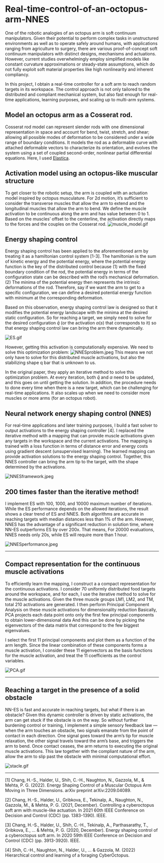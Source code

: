 # Real-time-control-of-an-octopus-arm-NNES
One of the robotic analogies of an octopus arm is soft continuum manipulators. Given their potential to perform complex tasks in unstructured environments as well as to operate safely around humans, with applications ranging from agriculture to surgery, there are various proof-of-concept soft continuum manipulators with distinct designs, mechanisms and actuations. However, current studies overwhelmingly employ simplified models like constant curvature approximations or steady-state assumptions, which do not fully exploit soft material properties like high nonlinearity and inherent compliancy.

In this project, I obtain a real-time controller for a soft arm to reach random targets in its workspace. The control approach is not only tailored to the distributed and compliant mechanical system, but also fast enough for real-time applications, learning purposes, and scaling up to multi-arm systems.


## Model an octopus arm as a Cosserat rod.
Cosserat rod model can represent slender rods  with one dimensional representation in space and account for bend, twist, stretch, and shear; allowing all possible modes of deformation to be considered under a wide range of boundary conditions. It models the rod as a deformable curve with attached deformable vectors to characterize its orientation, and evolves the system using a set of coupled second-order, nonlinear partial differential equations. Here, I used [Elastica](https://www.cosseratrods.org).

## Activation model using an octopus-like muscular structure
To get closer to the robotic setup, the arm is coupled with an actuation model inspired by octopus musculature. For 2d motion, it’s sufficient to consider the transverse muscles that allow the arm to extend and the longitudinal muscles that allow the arm to bend. We define the muscle activation to be continuous along the arm and has value between 0 to 1. Based on the muscles’ offset to the centerline, the activation directly maps to the forces and the couples on the Cosserat rod.
![muscle_model.gif](README_fig/muscle_model.gif)


## Energy shaping control
Energy shaping control has been applied to the aforementioned arm by treating it as a hamiltonian control system [1-3]. The hamiltonian is the sum of kinetic energy and the potential energy, where the potential energy function is the key of the distributed control because (1) with the fixed boundary condition of the rod, the potential energy in terms of the configuration state can be described with the rod’s mechanical deformation. (2) The minima of the potential energy then represents the intrinsic deformations of the rod. Therefore, say if we want the arm to get to a specific configuration, we can define a desired potential energy function with minimum at the corresponding deformation.

Based on this observation, energy shaping control law is designed so that it modifies the potential energy landscape with the minima at the desired static configuration. So for reaching a target, we simply need to solve for the desired configuration $\bar{q}$ (or the activation $\alpha(s)$ that corresponds to it)  so that energy shaping control law can bring the arm there dynamically.

![ES.gif](README_fig/ES.gif)

However,  getting this activation is computationally expensive. We need to solve this optimization problem:
![NNESproblem.jpeg](README_fig/NNESproblem.jpeg)
This means we not only have to solve for this distributed muscle activations, but also the stabilizing shape q bar that is unknown to us.

In the original paper, they apply an iterative method to solve this optimization problem. At every iteration, both $\bar{q}$ and $\alpha$ need to be updated, and this goes on until getting the solution. In addition, the procedure needs to done every time when there is a new target, which can be challenging for real-time applications. It also scales up when we need to consider more muscles or more arms (for an octopus robot).

## Neural network energy shaping control (NNES)
For real-time applications and later training purposes, I build a fast solver to output activations to the energy shaping controller [4]. I replaced the iterative method with a mapping that can provide muscle activations given any targets in the workspace and the current activations. The mapping is trained with a loss function in terms of distance error and energy costs using gradient descent (unsupervised learning). The learned mapping can provide activation solutions to the energy shaping control. Together, this NNES controller can bring the arm tip to the target, with the shape determined by the activations.

![NNESframework.jpeg](NNESframework.jpeg)


## 200 times faster than the iterative method!
I implement ES with 100, 1000, and 10000 maximum number of iterations. While the ES performance depends on the allowed iterations, the result shows a clear trend of ES and NNES. Both algorithms are accurate in reaching targets with median distances less than 1% of the arm. However, NNES has the advantage of a significant reduction in solution time, where NN-ES outperforms ES by over 200x. That means, For 20000 evaluations, NNES needs only 20s, while ES will require more than 1 hour.

![NNESperformance.jpeg](README_fig/NNESperformance.jpeg)

---

## Compact representation for the continuous muscle activations
To efficiently learn the mapping, I construct a a compact representation for the continuous activations. I consider 70 uniformly distributed food targets around the workspace, and for each, I use the iterative method to solve for the muscle activations. Given the three muscle groups LM1, LM2, and TM, total 210 activations are generated. I then perform Principal Component Analysis on these muscle activations for dimensionality reduction  Basically, PCA projects each data point onto only the first few principal components to obtain lower-dimensional data
And this can be done by picking the eigenvectors of the data matrix that correspond to the few biggest eigenvalues.

I select the first 11 principal components and plot them as a function of the arm length. Since the linear combination of these components forms a muscle activation, I consider these 11 eigenvectors as the basis functions for the muscle activation, and treat the 11 coefficients as the control variables.

![PCA.gif](README_fig/PCA.gif)

---

## Reaching a target in the presence of a solid obstacle
NN-ES is fast and accurate in reaching targets, but what if there is an obstacle? Given this dynamic controller is driven by static activations, the arm can get stuck if the obstacle is on the way. So without further burdening control or training, I implement a simple sensory feedback law — when the arm touches an obstacle, two signals emanate from the point of contact in each direction. One signal goes toward the arm’s tip for muscle relaxation, the other signal travels toward the arm’s base, and triggers the arm to bend. Once contact ceases, the arm returns to executing the original muscle activations. This law together with the compliant nature of the arm, allow the arm to slip past the obstacle with minimal computational effort.

![stacle.gif](README_fig/obstacle.gif)

---

[1] Chang, H.-S., Halder, U., Shih, C.-H., Naughton, N., Gazzola, M., & Mehta, P. G. (2022). Energy Shaping Control of a Muscular Octopus Arm Moving in Three Dimensions. arXiv preprint arXiv:2209.04089.

[2] Chang, H.-S., Halder, U., Gribkova, E., Tekinalp, A., Naughton, N., Gazzola, M., & Mehta, P. G. (2021, December). Controlling a cyberoctopus soft arm with muscle-like actuation. In 2021 60th IEEE Conference on Decision and Control (CDC) (pp. 1383-1390). IEEE.

[3] Chang, H.-S., Halder, U., Shih, C.-H., Tekinalp, A., Parthasarathy, T., Gribkova, E., ... & Mehta, P. G. (2020, December). Energy shaping control of a cyberoctopus soft arm. In 2020 59th IEEE Conference on Decision and Control (CDC) (pp. 3913-3920). IEEE.

[4] Shih, C.-H., Naughton, N., Halder, U., ... & Gazzola, M. (2022) Hierarchical control and learning of a foraging CyberOctopus.

